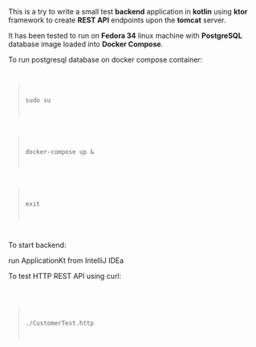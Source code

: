 This is a try to write a small test <b>backend</b> 
application in <b>kotlin</b> using <b>ktor</b> framework 
to create <b>REST API</b> endpoints upon the <b>tomcat</b> 
server.

It has been tested to run on <b>Fedora 34</b> linux 
machine with <b>PostgreSQL</b> database image loaded 
into <b>Docker Compose</b>.

To run postgresql database on docker compose container:
<code>

>sudo su

>docker-compose up &

>exit
</code>

To start backend:

run ApplicationKt from IntelliJ IDEa

To test HTTP REST API using curl:

<code>

>./CustomerTest.http

</code>